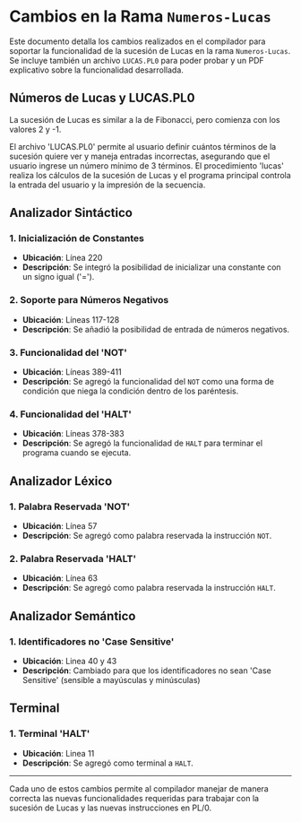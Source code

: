 # Cambios en la Rama `Numeros-Lucas`

Este documento detalla los cambios realizados en el compilador para soportar la funcionalidad de la sucesión de Lucas en la rama `Numeros-Lucas`.
Se incluye también un archivo `LUCAS.PL0` para poder probar y un PDF explicativo sobre la funcionalidad desarrollada.

## Números de Lucas y LUCAS.PL0
La sucesión de Lucas es similar a la de Fibonacci, pero comienza con los valores 2 y -1. 

El archivo 'LUCAS.PL0' permite al usuario definir cuántos términos de la sucesión quiere ver y maneja entradas incorrectas, asegurando que el usuario ingrese un número mínimo de 3 términos. 
El procedimiento 'lucas' realiza los cálculos de la sucesión de Lucas y el programa principal controla la entrada del usuario y la impresión de la secuencia.

## Analizador Sintáctico

### 1. Inicialización de Constantes

- **Ubicación**: Línea 220
- **Descripción**: Se integró la posibilidad de inicializar una constante con un signo igual ('=').

### 2. Soporte para Números Negativos

- **Ubicación**: Líneas 117-128
- **Descripción**: Se añadió la posibilidad de entrada de números negativos.

### 3. Funcionalidad del 'NOT'

- **Ubicación**: Líneas 389-411
- **Descripción**: Se agregó la funcionalidad del `NOT` como una forma de condición que niega la condición dentro de los paréntesis.

### 4. Funcionalidad del 'HALT'

- **Ubicación**: Líneas 378-383
- **Descripción**: Se agregó la funcionalidad de `HALT` para terminar el programa cuando se ejecuta.

## Analizador Léxico

### 1. Palabra Reservada 'NOT'

- **Ubicación**: Línea 57
- **Descripción**: Se agregó como palabra reservada la instrucción `NOT`.

### 2. Palabra Reservada 'HALT'

- **Ubicación**: Línea 63
- **Descripción**: Se agregó como palabra reservada la instrucción `HALT`.

## Analizador Semántico

### 1. Identificadores no 'Case Sensitive'
- **Ubicación**: Linea 40 y 43
- **Descripción**: Cambiado para que los identificadores no sean 'Case Sensitive' (sensible a mayúsculas y minúsculas)

## Terminal

### 1. Terminal 'HALT'
- **Ubicación**: Linea 11
- **Descripción**: Se agregó como terminal a `HALT`.

---

Cada uno de estos cambios permite al compilador manejar de manera correcta las nuevas funcionalidades requeridas para trabajar con la sucesión de Lucas y las nuevas instrucciones en PL/0.
